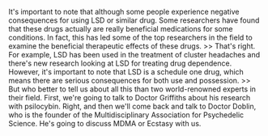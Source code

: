 It's important to note that although some people experience negative  consequences for using LSD or similar drug. Some researchers have found that  these drugs actually are really beneficial medications for some conditions. In  fact, this has led some of the top researchers in the field to examine the  beneficial therapeutic effects of these drugs.  &gt;&gt; That's right. For example, LSD has been used in the treatment of cluster  headaches and there's new research looking at LSD for treating drug dependence.  However, it's important to note that LSD is a schedule one drug, which means  there are serious consequences for both use and possession.  &gt;&gt; But who better to tell us about all this than two world-renowned experts in  their field. First, we're going to talk to Doctor Griffiths about his research  with psilocybin. Right, and then we'll come back and talk to Doctor Doblin, who  is the founder of the Multidisciplinary Association for Psychedelic Science.  He's going to discuss MDMA or Ecstasy with us.  